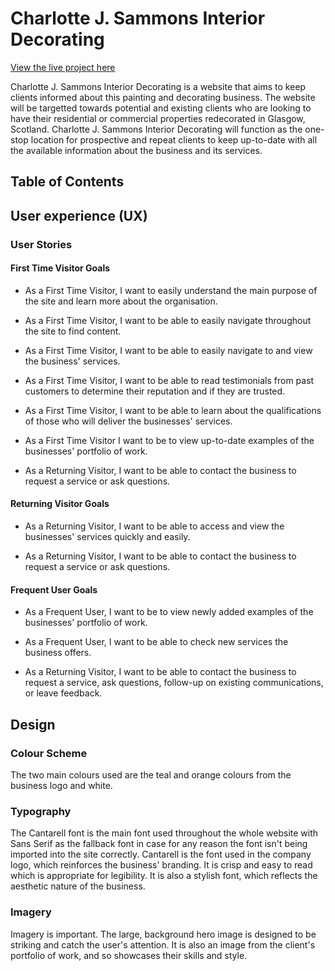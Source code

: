 # Charlotte J. Sammons Interior Decorating

[View the live project here](link)

Charlotte J. Sammons Interior Decorating is a website that aims to keep clients informed about this painting and decorating business. The website will be targetted towards potential and existing clients who are looking to have their residential or commercial properties redecorated in Glasgow, Scotland. Charlotte J. Sammons Interior Decorating will function as the one-stop location for prospective and repeat clients to keep up-to-date with all the available information about the business and its services.

## Table of Contents

## User experience (UX)

### User Stories

#### First Time Visitor Goals

- As a First Time Visitor, I want to easily understand the main purpose of the site and learn more about the organisation.

- As a First Time Visitor, I want to be able to easily navigate throughout the site to find content.

- As a First Time Visitor, I want to be able to easily navigate to and view the business' services.

- As a First Time Visitor, I want to be able to read testimonials from past customers to determine their reputation and if they are trusted.

- As a First Time Visitor, I want to be able to learn about the qualifications of those who will deliver the businesses' services.

- As a First Time Visitor I want to be to view up-to-date examples of the businesses' portfolio of work.

- As a Returning Visitor, I want to be able to contact the business to request a service or ask questions.

#### Returning Visitor Goals

- As a Returning Visitor, I want to be able to access and view the businesses' services quickly and easily.

- As a Returning Visitor, I want to be able to contact the business to request a service or ask questions.

#### Frequent User Goals

- As a Frequent User, I want to be to view newly added examples of the businesses' portfolio of work.

- As a Frequent User, I want to be able to check new services the business offers.

- As a Returning Visitor, I want to be able to contact the business to request a service, ask questions, follow-up on existing communications, or leave feedback.

## Design

### Colour Scheme
The two main colours used are the teal and orange colours from the business logo and white.

### Typography
The Cantarell font is the main font used throughout the whole website with Sans Serif as the fallback font in case for any reason the font isn't being imported into the site correctly. Cantarell is the font used in the company logo, which reinforces the business' branding. It is crisp and easy to read which is appropriate for legibility. It is also a stylish font, which reflects the aesthetic nature of the business. 

### Imagery
Imagery is important. The large, background hero image is designed to be striking and catch the user's attention. It is also an image from the client's portfolio of work, and so showcases their skills and style.



